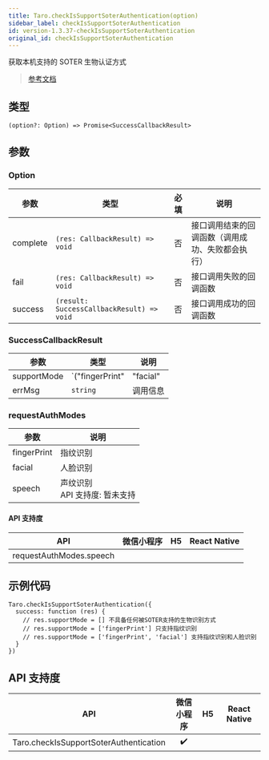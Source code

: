 ```yaml
---
title: Taro.checkIsSupportSoterAuthentication(option)
sidebar_label: checkIsSupportSoterAuthentication
id: version-1.3.37-checkIsSupportSoterAuthentication
original_id: checkIsSupportSoterAuthentication
---
```


获取本机支持的 SOTER 生物认证方式

> [参考文档](https://developers.weixin.qq.com/miniprogram/dev/api/open-api/soter/wx.checkIsSupportSoterAuthentication.html)

## 类型

```tsx
(option?: Option) => Promise<SuccessCallbackResult>
```

## 参数

### Option

| 参数 | 类型 | 必填 | 说明 |
| --- | --- | :---: | --- |
| complete | `(res: CallbackResult) => void` | 否 | 接口调用结束的回调函数（调用成功、失败都会执行） |
| fail | `(res: CallbackResult) => void` | 否 | 接口调用失败的回调函数 |
| success | `(result: SuccessCallbackResult) => void` | 否 | 接口调用成功的回调函数 |

### SuccessCallbackResult

| 参数 | 类型 | 说明 |
| --- | --- | --- |
| supportMode | `("fingerPrint" | "facial" | "speech")[]` | 该设备支持的可被SOTER识别的生物识别方式 |
| errMsg | `string` | 调用信息 |

### requestAuthModes

| 参数 | 说明 |
| --- | --- |
| fingerPrint | 指纹识别 |
| facial | 人脸识别 |
| speech | 声纹识别<br />API 支持度: 暂未支持 |

#### API 支持度

| API | 微信小程序 | H5 | React Native |
| :---: | :---: | :---: | :---: |
| requestAuthModes.speech |  |  |  |

## 示例代码

```tsx
Taro.checkIsSupportSoterAuthentication({
  success: function (res) {
    // res.supportMode = [] 不具备任何被SOTER支持的生物识别方式
    // res.supportMode = ['fingerPrint'] 只支持指纹识别
    // res.supportMode = ['fingerPrint', 'facial'] 支持指纹识别和人脸识别
  }
})
```

## API 支持度

| API | 微信小程序 | H5 | React Native |
| :---: | :---: | :---: | :---: |
| Taro.checkIsSupportSoterAuthentication | ✔️ |  |  |
